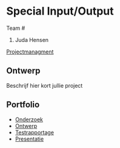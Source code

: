 # Special Input/Output
Team #
1. Juda Hensen

[Projectmanagment](https://trello.com/b/basiDeQY/in-output-v2)

## Ontwerp
Beschrijf hier kort jullie project

## Portfolio

* [Onderzoek](https://docs.google.com/document/d/1x1-7UR3gfvBJXAK0tJwHy8W63ENRNdeEM8bwFhv8dPk/edit?usp=sharing)
* [Ontwerp](https://docs.google.com/document/d/1-ub8CeXXTY00BfADF-SL1cb3Mjgw78N0hT-0tDsCGZM/edit?usp=sharing)
* [Testrapportage]()
* [Presentatie]()

